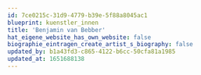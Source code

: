```yaml
---
id: 7ce0215c-31d9-4779-b39e-5f88a8045ac1
blueprint: kuenstler_innen
title: 'Benjamin van Bebber'
hat_eigene_website_has_own_website: false
biographie_eintragen_create_artist_s_biography: false
updated_by: b1a43fd3-c865-4122-b6cc-50cfa81a1985
updated_at: 1651688138
---
```

